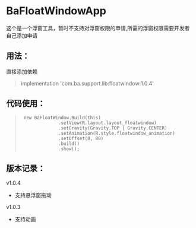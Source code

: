 # BaFloatWindowApp
这个是一个浮窗工具，暂时不支持对浮窗权限的申请,所需的浮窗权限需要开发者自己添加申请
## 用法：

直接添加依赖
> implementation 'com.ba.support.lib:floatwindow:1.0.4'

## 代码使用：
>      new BaFloatWindow.Build(this)
>                   .setView(R.layout.layout_floatwindow)
>                   .setGravity(Gravity.TOP | Gravity.CENTER)
>                   .setAnimation(R.style.floatwindow_animation)
>                   .setOffset(0, 80)
>                   .build()
>                   .show();

## 版本记录：
v1.0.4
- 支持悬浮窗拖动

v1.0.3
- 支持动画

